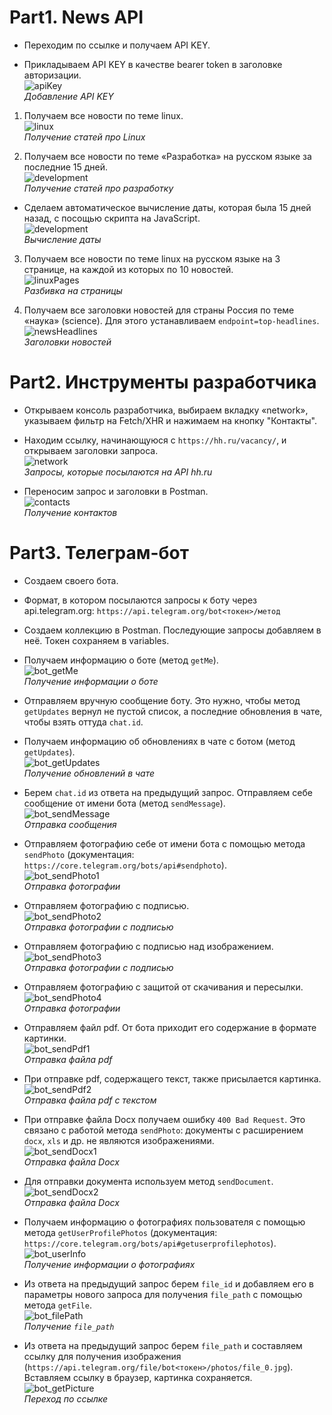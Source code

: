 # Part1. News API
- Переходим по ссылке и получаем API KEY.

- Прикладываем API KEY в качестве bearer token в заголовке авторизации.
<br>![apiKey](screenshots/part1/apiKey.png)
<br>*Добавление API KEY*

1. Получаем все новости по теме linux.
<br>![linux](screenshots/part1/linux.png)
<br>*Получение статей про Linux*

2. Получаем все новости по теме «Разработка» на русском языке за последние 15 дней.
<br>![development](screenshots/part1/development1.png)
<br>*Получение статей про разработку*

- Сделаем автоматическое вычисление даты, которая была 15 дней назад, с посощью скрипта на JavaScript.
<br>![development](screenshots/part1/development2.png)
<br>*Вычисление даты*

3. Получаем все новости по теме linux на русском языке на 3 странице, на каждой из которых по 10 новостей.
<br>![linuxPages](screenshots/part1/linuxPages.png)
<br>*Разбивка на страницы*

4. Получаем все заголовки новостей для страны Россия по теме «наука» (science). Для этого устанавливаем `endpoint=top-headlines`.
<br>![newsHeadlines](screenshots/part1/newsHeadlines.png)
<br>*Заголовки новостей*

# Part2. Инструменты разработчика
- Открываем консоль разработчика, выбираем вкладку «network», указываем фильтр на Fetch/XHR и нажимаем на кнопку "Контакты".

- Находим ссылку, начинающуюся с `https://hh.ru/vacancy/`, и открываем заголовки запроса.
<br>![network](screenshots/part2/network.png)
<br>*Запросы, которые посылаются на API hh.ru*

- Переносим запрос и заголовки в Postman.
<br>![contacts](screenshots/part2/contacts.png)
<br>*Получение контактов*

# Part3. Телеграм-бот
- Создаем своего бота.

- Формат, в котором посылаются запросы к боту через api.telegram.org: `https://api.telegram.org/bot<токен>/метод`

- Создаем коллекцию в Postman. Последующие запросы добавляем в неё. Токен сохраняем в variables.

- Получаем информацию о боте (метод `getMe`).
<br>![bot_getMe](screenshots/part3/bot_getMe.png)
<br>*Получение информации о боте*

- Отправляем вручную сообщение боту. Это нужно, чтобы метод `getUpdates` вернул не пустой список, а последние обновления в чате, чтобы взять оттуда `chat.id`.

- Получаем информацию об обновлениях в чате с ботом (метод `getUpdates`).
<br>![bot_getUpdates](screenshots/part3/bot_getUpdates.png)
<br>*Получение обновлений в чате*

- Берем `chat.id` из ответа на предыдущий запрос. Отправляем себе сообщение от имени бота (метод `sendMessage`).
<br>![bot_sendMessage](screenshots/part3/bot_sendMessage.png)
<br>*Отправка сообщения*

- Отправляем фотографию себе от имени бота с помощью метода `sendPhoto` (документация: `https://core.telegram.org/bots/api#sendphoto`).
<br>![bot_sendPhoto1](screenshots/part3/bot_sendPhoto1.png)
<br>*Отправка фотографии*

- Отправляем фотографию с подписью.
<br>![bot_sendPhoto2](screenshots/part3/bot_sendPhoto2.png)
<br>*Отправка фотографии с подписью*

- Отправляем фотографию с подписью над изображением.
<br>![bot_sendPhoto3](screenshots/part3/bot_sendPhoto3.png)
<br>*Отправка фотографии с подписью*

- Отправляем фотографию с защитой от скачивания и пересылки.
<br>![bot_sendPhoto4](screenshots/part3/bot_sendPhoto4.png)
<br>*Отправка фотографии*

- Отправляем файл pdf. От бота приходит его содержание в формате картинки.
<br>![bot_sendPdf1](screenshots/part3/bot_sendPdf1.png)
<br>*Отправка файла pdf*

- При отправке pdf, содержащего текст, также присылается картинка. 
<br>![bot_sendPdf2](screenshots/part3/bot_sendPdf2.png)
<br>*Отправка файла pdf с текстом*

- При отправке файла Docx получаем ошибку `400 Bad Request`. Это связано с работой метода `sendPhoto`: документы с расширением `docx`, `xls` и др. не являются изображениями.
<br>![bot_sendDocx1](screenshots/part3/bot_sendDocx1.png)
<br>*Отправка файла Docx*

- Для отправки документа используем метод `sendDocument`.
<br>![bot_sendDocx2](screenshots/part3/bot_sendDocx2.png)
<br>*Отправка файла Docx*

- Получаем информацию о фотографиях пользователя с помощью метода `getUserProfilePhotos` (документация: `https://core.telegram.org/bots/api#getuserprofilephotos`).
<br>![bot_userInfo](screenshots/part3/bot_userInfo.png)
<br>*Получение информации о фотографиях*

- Из ответа на предыдущий запрос берем `file_id` и добавляем его в параметры нового запроса для получения `file_path` с помощью метода `getFile`.
<br>![bot_filePath](screenshots/part3/bot_filePath.png)
<br>*Получение `file_path`*

- Из ответа на предыдущий запрос берем `file_path` и составляем ссылку для получения изображения (`https://api.telegram.org/file/bot<токен>/photos/file_0.jpg`). Вставляем ссылку в браузер, картинка сохраняется.
<br>![bot_getPicture](screenshots/part3/getPicture.png)
<br>*Переход по ссылке*
